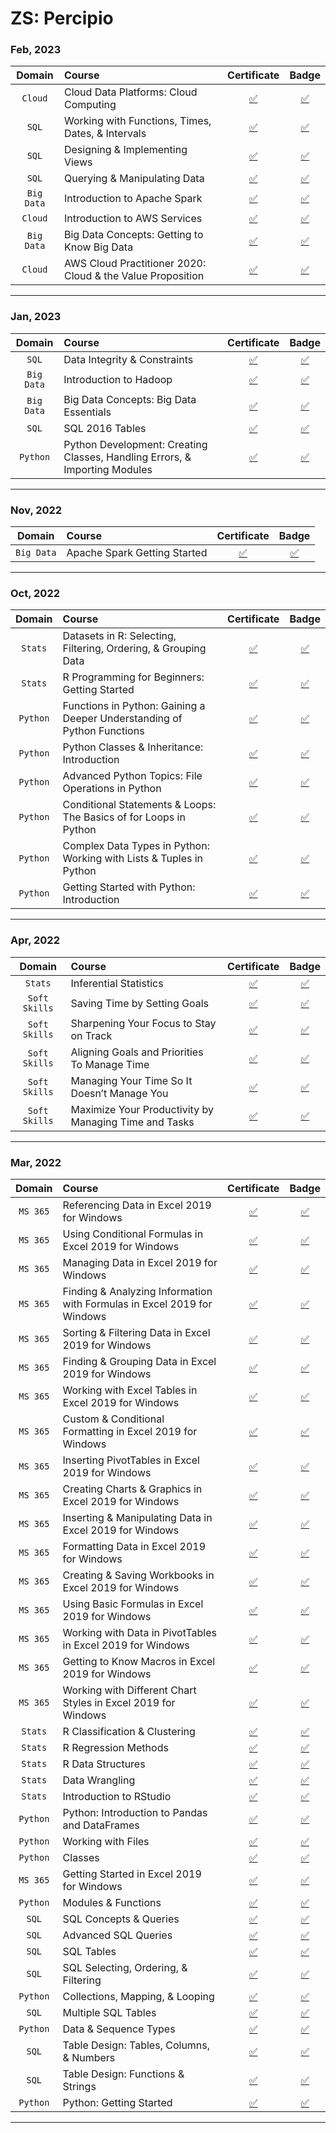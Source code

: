 # ZS: Percipio
### **Feb, 2023**
|**Domain**|**Course**|**Certificate**|**Badge**|
|:--------:|:---------|:-------------:|:-------:|
| `Cloud` | Cloud Data Platforms: Cloud Computing | [:white_check_mark:](https://github.com/abphilip-work/ZS-Certifications/blob/master/Percipio/Achievements/Cloud%20Data%20Platforms_%20Cloud%20Computing.pdf) | [:white_check_mark:](https://skillsoft.digitalbadges.skillsoft.com/ff49d51b-5fd5-4351-9b60-aec1e4936214) |
| `SQL` | Working with Functions, Times, Dates, & Intervals | [:white_check_mark:](https://github.com/abphilip-work/ZS-Certifications/blob/master/Percipio/Achievements/Working%20with%20Functions%2C%20Times%2C%20Dates%2C%20%26%20Intervals.pdf) | [:white_check_mark:](https://skillsoft.digitalbadges.skillsoft.com/3994e60a-cf69-4187-b1b3-bd06f049bb8c) |
| `SQL` | Designing & Implementing Views | [:white_check_mark:](https://github.com/abphilip-work/ZS-Certifications/blob/master/Percipio/Achievements/Designing%20%26%20Implementing%20Views.pdf) | [:white_check_mark:](https://skillsoft.digitalbadges.skillsoft.com/9c68de3b-cfa3-40c3-b750-5e38b76d4b84) |
| `SQL` | Querying & Manipulating Data | [:white_check_mark:](https://github.com/abphilip-work/ZS-Certifications/blob/master/Percipio/Achievements/Querying%20%26%20Manipulating%20Data.pdf) | [:white_check_mark:](https://skillsoft.digitalbadges.skillsoft.com/a0e17400-1473-43c8-98cf-4176bfb04bcb) |
| `Big Data` | Introduction to Apache Spark | [:white_check_mark:](https://github.com/abphilip-work/ZS-Certifications/blob/master/Percipio/Achievements/Introduction%20to%20Apache%20Spark.pdf) | [:white_check_mark:](https://skillsoft.digitalbadges.skillsoft.com/33757123-24ef-4804-b04b-a88ebb62f1d8) |
| `Cloud` | Introduction to AWS Services | [:white_check_mark:](https://github.com/abphilip-work/ZS-Certifications/blob/master/Percipio/Achievements/Introduction%20to%20AWS%20Services.pdf) | [:white_check_mark:](https://skillsoft.digitalbadges.skillsoft.com/740acbe3-ff9f-43c0-85c3-190b74e50745) |
| `Big Data` | Big Data Concepts: Getting to Know Big Data | [:white_check_mark:](https://github.com/abphilip-work/ZS-Certifications/blob/master/Percipio/Achievements/Big%20Data%20Concepts_%20Getting%20to%20Know%20Big%20Data.pdf) | [:white_check_mark:](https://skillsoft.digitalbadges.skillsoft.com/b1d5bfcb-bf77-4efd-9d09-dbd32d42bd5a) |
| `Cloud` | AWS Cloud Practitioner 2020: Cloud & the Value Proposition | [:white_check_mark:](https://github.com/abphilip-work/ZS-Certifications/blob/master/Percipio/Achievements/AWS%20Cloud%20Practitioner%202020_%20Cloud%20%26%20the%20Value%20Proposition.pdf) | [:white_check_mark:](https://skillsoft.digitalbadges.skillsoft.com/6b27c559-1cc6-4504-93e5-922889f63e5b) |
---
### **Jan, 2023**
|**Domain**|**Course**|**Certificate**|**Badge**|
|:--------:|:---------|:-------------:|:-------:|
| `SQL` | Data Integrity & Constraints | [:white_check_mark:](https://github.com/abphilip-work/ZS-Certifications/blob/master/Percipio/Achievements/Data%20Integrity%20%26%20Constraints.pdf) | [:white_check_mark:](https://skillsoft.digitalbadges.skillsoft.com/bb00df4e-6403-4327-8711-049e7c612859) |
| `Big Data` | Introduction to Hadoop | [:white_check_mark:](https://github.com/abphilip-work/ZS-Certifications/blob/master/Percipio/Achievements/Introduction%20to%20Hadoop.pdf) | [:white_check_mark:](https://skillsoft.digitalbadges.skillsoft.com/bea1e7e0-89ed-46dd-8c31-153988138eb6) |
| `Big Data` | Big Data Concepts: Big Data Essentials | [:white_check_mark:](https://github.com/abphilip-work/ZS-Certifications/blob/master/Percipio/Achievements/Big%20Data%20Concepts_%20Big%20Data%20Essentials.pdf) | [:white_check_mark:](https://skillsoft.digitalbadges.skillsoft.com/b5c93b08-4d9e-489a-b2fb-053ed87250c6) |
| `SQL` | SQL 2016 Tables | [:white_check_mark:](https://github.com/abphilip-work/ZS-Certifications/blob/master/Percipio/Achievements/SQL%202016%20Tables.pdf) | [:white_check_mark:](https://skillsoft.digitalbadges.skillsoft.com/8af40e90-09d5-4a9a-881f-9f5654bfcdb1) |
| `Python` | Python Development: Creating Classes, Handling Errors, & Importing Modules | [:white_check_mark:](https://github.com/abphilip-work/ZS-Certifications/blob/master/Percipio/Achievements/Python%20Development_%20Creating%C2%A0Classes%2C%C2%A0Handling%C2%A0Errors%2C%20%26%C2%A0Importing%C2%A0Modules.pdf) | [:white_check_mark:](https://skillsoft.digitalbadges.skillsoft.com/6d9e6812-0c08-4dfc-b2da-3e0747a9219d) |
---
### **Nov, 2022**
|**Domain**|**Course**|**Certificate**|**Badge**|
|:--------:|:---------|:-------------:|:-------:|
| `Big Data` | Apache Spark Getting Started | [:white_check_mark:](https://github.com/abphilip-work/ZS-Certifications/blob/master/Percipio/Achievements/Apache%20Spark%20Getting%20Started.pdf) | [:white_check_mark:](https://skillsoft.digitalbadges.skillsoft.com/fe9b6e3b-9434-400c-9bc4-69e9a746cb41) |
---
### **Oct, 2022**
|**Domain**|**Course**|**Certificate**|**Badge**|
|:--------:|:---------|:-------------:|:-------:|
| `Stats` | Datasets in R: Selecting, Filtering, Ordering, & Grouping Data | [:white_check_mark:](https://github.com/abphilip-work/ZS-Certifications/blob/master/Percipio/Achievements/Datasets%20in%20R_%20Selecting%2C%20Filtering%2C%20Ordering%2C%20%26%20Grouping%20Data.pdf) | [:white_check_mark:](https://skillsoft.digitalbadges.skillsoft.com/29bfe954-22eb-4d0a-bb2e-c14ae00fe0d2) |
| `Stats` | R Programming for Beginners: Getting Started | [:white_check_mark:](https://github.com/abphilip-work/ZS-Certifications/blob/master/Percipio/Achievements/R%20Programming%20for%20Beginners_%20Getting%20Started.pdf) | [:white_check_mark:](https://skillsoft.digitalbadges.skillsoft.com/2abbe37c-9807-4dae-9faf-d675247add93) |
| `Python` | Functions in Python: Gaining a Deeper Understanding of Python Functions | [:white_check_mark:](https://github.com/abphilip-work/ZS-Certifications/blob/master/Percipio/Achievements/Functions%20in%20Python_%20Gaining%20a%20Deeper%20Understanding%20of%20Python%20Functions.pdf) | [:white_check_mark:](https://skillsoft.digitalbadges.skillsoft.com/93f3b9dd-b406-4566-b925-804b7cd03b46) |
| `Python` | Python Classes & Inheritance: Introduction | [:white_check_mark:](https://github.com/abphilip-work/ZS-Certifications/blob/master/Percipio/Achievements/Python%20Classes%20%26%20Inheritance_%20Introduction.pdf) | [:white_check_mark:](https://skillsoft.digitalbadges.skillsoft.com/c48c61b0-3d99-4baf-8398-a260679aab6b) |
| `Python` | Advanced Python Topics: File Operations in Python | [:white_check_mark:](https://github.com/abphilip-work/ZS-Certifications/blob/master/Percipio/Achievements/Advanced%20Python%20Topics_%20File%20Operations%20in%20Python.pdf) | [:white_check_mark:](https://skillsoft.digitalbadges.skillsoft.com/fe17ab9d-ac2d-4bbd-b8b3-3ff39893131c) |
| `Python` | Conditional Statements & Loops: The Basics of for Loops in Python | [:white_check_mark:](https://github.com/abphilip-work/ZS-Certifications/blob/master/Percipio/Achievements/Conditional%20Statements%20%26%20Loops_%20The%20Basics%20of%20for%20Loops%20in%20Python.pdf) | [:white_check_mark:](https://skillsoft.digitalbadges.skillsoft.com/9d681801-7133-43a4-9896-5b9b55c3bb4c) |
| `Python` | Complex Data Types in Python: Working with Lists & Tuples in Python | [:white_check_mark:](https://github.com/abphilip-work/ZS-Certifications/blob/master/Percipio/Achievements/Complex%20Data%20Types%20in%20Python_%20Working%20with%20Lists%20%26%20Tuples%20in%20Python.pdf) | [:white_check_mark:](https://skillsoft.digitalbadges.skillsoft.com/cc960b13-1103-4031-babe-90950c1f0b65) |
| `Python` | Getting Started with Python: Introduction | [:white_check_mark:](https://github.com/abphilip-work/ZS-Certifications/blob/master/Percipio/Achievements/Getting%20Started%20with%20Python_%20Introduction.pdf) | [:white_check_mark:](https://skillsoft.digitalbadges.skillsoft.com/12060326-9761-43f4-a30b-9830fe5ce160) |
---
### **Apr, 2022**
|**Domain**|**Course**|**Certificate**|**Badge**|
|:--------:|:---------|:-------------:|:-------:|
| `Stats` | Inferential Statistics | [:white_check_mark:](https://github.com/abphilip-work/ZS-Certifications/blob/master/Percipio/Achievements/Inferential%20Statistics.pdf) | [:white_check_mark:](https://skillsoft.digitalbadges.skillsoft.com/b4e87aba-2ca3-4d34-b1d1-90aa64e29a42) |
| `Soft Skills` | Saving Time by Setting Goals | [:white_check_mark:](https://github.com/abphilip-work/ZS-Certifications/blob/master/Percipio/Achievements/Saving%20Time%20by%20Setting%20Goals.pdf) | [:white_check_mark:](https://skillsoft.digitalbadges.skillsoft.com/48c84a9a-335a-466d-aae4-e8dd2cbd58ff) |
| `Soft Skills` | Sharpening Your Focus to Stay on Track | [:white_check_mark:](https://github.com/abphilip-work/ZS-Certifications/blob/master/Percipio/Achievements/Sharpening%20Your%20Focus%20to%20Stay%20on%20Track.pdf) | [:white_check_mark:](https://skillsoft.digitalbadges.skillsoft.com/38419bf1-36ef-4009-8f0d-24cad9810c69) |
| `Soft Skills` | Aligning Goals and Priorities To Manage Time | [:white_check_mark:](https://github.com/abphilip-work/ZS-Certifications/blob/master/Percipio/Achievements/Aligning%20Goals%20and%20Priorities%20To%20Manage%20Time.pdf) | [:white_check_mark:](https://skillsoft.digitalbadges.skillsoft.com/2a6021b4-da36-44ef-8915-98814b82f62d) |
| `Soft Skills` | Managing Your Time So It Doesn’t Manage You | [:white_check_mark:](https://github.com/abphilip-work/ZS-Certifications/blob/master/Percipio/Achievements/Managing%20Your%20Time%20So%20It%20Doesn%E2%80%99t%20Manage%20You.pdf) | [:white_check_mark:](https://skillsoft.digitalbadges.skillsoft.com/32ca885a-6a9d-474d-ad8d-3eaad258b960) |
| `Soft Skills` | Maximize Your Productivity by Managing Time and Tasks | [:white_check_mark:](https://github.com/abphilip-work/ZS-Certifications/blob/master/Percipio/Achievements/Maximize%20Your%20Productivity%20by%20Managing%20Time%20and%20Tasks.pdf) | [:white_check_mark:](https://skillsoft.digitalbadges.skillsoft.com/f75eca7b-07c4-4bd7-9d99-cb8862b7de4f) |
---
### **Mar, 2022**
|**Domain**|**Course**|**Certificate**|**Badge**|
|:--------:|:---------|:-------------:|:-------:|
| `MS 365` | Referencing Data in Excel 2019 for Windows | [:white_check_mark:](https://github.com/abphilip-work/ZS-Certifications/blob/master/Percipio/Achievements/Referencing%20Data.pdf) | [:white_check_mark:](https://skillsoft.digitalbadges.skillsoft.com/88d6e166-06e8-4ae6-91f2-bf3d94e7606c) |
| `MS 365` | Using Conditional Formulas in Excel 2019 for Windows | [:white_check_mark:](https://github.com/abphilip-work/ZS-Certifications/blob/master/Percipio/Achievements/Using%20Conditional%20Formulas.pdf) | [:white_check_mark:](https://skillsoft.digitalbadges.skillsoft.com/a74357f2-b70f-4374-a25d-aead0a5f81d7) |
| `MS 365` | Managing Data in Excel 2019 for Windows | [:white_check_mark:](https://github.com/abphilip-work/ZS-Certifications/blob/master/Percipio/Achievements/Managing%20Data.pdf) | [:white_check_mark:](https://skillsoft.digitalbadges.skillsoft.com/2e164306-06e5-4767-8c61-3f44b8eca6e4) |
| `MS 365` | Finding & Analyzing Information with Formulas in Excel 2019 for Windows | [:white_check_mark:](https://github.com/abphilip-work/ZS-Certifications/blob/master/Percipio/Achievements/Finding%20%26%20Analyzing%20Information%20with%20Formulas.pdf) | [:white_check_mark:](https://skillsoft.digitalbadges.skillsoft.com/cc1df78e-cab5-42e6-8daa-7899fc9124c9) |
| `MS 365` | Sorting & Filtering Data in Excel 2019 for Windows | [:white_check_mark:](https://github.com/abphilip-work/ZS-Certifications/blob/master/Percipio/Achievements/Sorting%20%26%20Filtering%20Data.pdf) | [:white_check_mark:](https://skillsoft.digitalbadges.skillsoft.com/0c218818-9881-4947-aa33-9d38c5f5347d) |
| `MS 365` | Finding & Grouping Data in Excel 2019 for Windows | [:white_check_mark:](https://github.com/abphilip-work/ZS-Certifications/blob/master/Percipio/Achievements/Finding%20%26%20Grouping%20Data.pdf) | [:white_check_mark:](https://skillsoft.digitalbadges.skillsoft.com/20402613-d1ea-448f-921b-8efca7943203) |
| `MS 365` | Working with Excel Tables in Excel 2019 for Windows | [:white_check_mark:](https://github.com/abphilip-work/ZS-Certifications/blob/master/Percipio/Achievements/Working%20with%20Excel%20Tables.pdf) | [:white_check_mark:](https://skillsoft.digitalbadges.skillsoft.com/52fe7c3e-dbfd-4d97-96fa-a9d327c0f209) |
| `MS 365` | Custom & Conditional Formatting in Excel 2019 for Windows | [:white_check_mark:](https://github.com/abphilip-work/ZS-Certifications/blob/master/Percipio/Achievements/Custom%20%26%20Conditional%20Formatting.pdf) | [:white_check_mark:](https://skillsoft.digitalbadges.skillsoft.com/f37214f1-59f7-45ed-8da8-a2b987767d17) |
| `MS 365` | Inserting PivotTables in Excel 2019 for Windows | [:white_check_mark:](https://github.com/abphilip-work/ZS-Certifications/blob/master/Percipio/Achievements/Inserting%20PivotTables.pdf) | [:white_check_mark:](https://skillsoft.digitalbadges.skillsoft.com/2e42de58-4076-494a-90b1-f29fde04494c) |
| `MS 365` | Creating Charts & Graphics in Excel 2019 for Windows | [:white_check_mark:](https://github.com/abphilip-work/ZS-Certifications/blob/master/Percipio/Achievements/Creating%20Charts%20%26%20Graphics.pdf) | [:white_check_mark:](https://skillsoft.digitalbadges.skillsoft.com/3398ce4b-2b5e-4244-983d-cff6a4c0c479) |
| `MS 365` | Inserting & Manipulating Data in Excel 2019 for Windows | [:white_check_mark:](https://github.com/abphilip-work/ZS-Certifications/blob/master/Percipio/Achievements/Inserting%20%26%20Manipulating%20Data.pdf) | [:white_check_mark:](https://skillsoft.digitalbadges.skillsoft.com/ce932baa-9af7-4402-9d59-b3adb9bd9b4f) |
| `MS 365` | Formatting Data in Excel 2019 for Windows | [:white_check_mark:](https://github.com/abphilip-work/ZS-Certifications/blob/master/Percipio/Achievements/Formatting%20Data.pdf) | [:white_check_mark:](https://skillsoft.digitalbadges.skillsoft.com/d86916ce-132b-435d-b44c-0a71b0d8dc88) |
| `MS 365` | Creating & Saving Workbooks in Excel 2019 for Windows | [:white_check_mark:](https://github.com/abphilip-work/ZS-Certifications/blob/master/Percipio/Achievements/Creating%20%26%20Saving%20Workbooks.pdf) | [:white_check_mark:](https://skillsoft.digitalbadges.skillsoft.com/a96f3ee9-f70c-4cbe-995a-1e25c3848932) |
| `MS 365` | Using Basic Formulas in Excel 2019 for Windows | [:white_check_mark:](https://github.com/abphilip-work/ZS-Certifications/blob/master/Percipio/Achievements/Using%20Basic%20Formulas.pdf) | [:white_check_mark:](https://skillsoft.digitalbadges.skillsoft.com/b4bbe837-a832-4de9-afc5-ff736499c1c4) |
| `MS 365` | Working with Data in PivotTables in Excel 2019 for Windows | [:white_check_mark:](https://github.com/abphilip-work/ZS-Certifications/blob/master/Percipio/Achievements/Working%20with%20Data%20in%20PivotTables.pdf) | [:white_check_mark:](https://skillsoft.digitalbadges.skillsoft.com/d5b77d3e-6381-4c3b-a5c7-44fd541168b7) |
| `MS 365` | Getting to Know Macros in Excel 2019 for Windows | [:white_check_mark:](https://github.com/abphilip-work/ZS-Certifications/blob/master/Percipio/Achievements/Getting%20to%20Know%20Macros.pdf) | [:white_check_mark:](https://skillsoft.digitalbadges.skillsoft.com/6409fd9d-49ac-4cd1-a812-ab7ea2e33902) |
| `MS 365` | Working with Different Chart Styles in Excel 2019 for Windows | [:white_check_mark:](https://github.com/abphilip-work/ZS-Certifications/blob/master/Percipio/Achievements/Working%20with%20Different%20Chart%20Styles.pdf) | [:white_check_mark:](https://skillsoft.digitalbadges.skillsoft.com/d00354df-ea73-41f2-8161-084f1e901734) |
| `Stats` | R Classification & Clustering | [:white_check_mark:](https://github.com/abphilip-work/ZS-Certifications/blob/master/Percipio/Achievements/R%20Classification%20%26%20Clustering.pdf) | [:white_check_mark:](https://skillsoft.digitalbadges.skillsoft.com/030e9378-24cc-4624-b881-0fab5ce68b2f) |
| `Stats` | R Regression Methods | [:white_check_mark:](https://github.com/abphilip-work/ZS-Certifications/blob/master/Percipio/Achievements/R%20Regression%20Methods.pdf) | [:white_check_mark:](https://skillsoft.digitalbadges.skillsoft.com/06aff46f-47c6-46ba-8112-ccd0d6d779e0) |
| `Stats` | R Data Structures | [:white_check_mark:](https://github.com/abphilip-work/ZS-Certifications/blob/master/Percipio/Achievements/R%20Data%20Structures.pdf) | [:white_check_mark:](https://skillsoft.digitalbadges.skillsoft.com/5ea48151-c9d6-4c30-b075-9d9d5c02feae) |
| `Stats` | Data Wrangling | [:white_check_mark:](https://github.com/abphilip-work/ZS-Certifications/blob/master/Percipio/Achievements/Data%20Wrangling.pdf) | [:white_check_mark:](https://skillsoft.digitalbadges.skillsoft.com/41f2cae8-0e39-446c-8289-8c4f82511476) |
| `Stats` | Introduction to RStudio | [:white_check_mark:](https://github.com/abphilip-work/ZS-Certifications/blob/master/Percipio/Achievements/Introduction.pdf) | [:white_check_mark:](https://skillsoft.digitalbadges.skillsoft.com/e1aaa843-3556-43d5-9503-82578b27e194) |
| `Python` | Python: Introduction to Pandas and DataFrames | [:white_check_mark:](https://github.com/abphilip-work/ZS-Certifications/blob/master/Percipio/Achievements/Python%20-%20Introduction%20to%20Pandas%20and%20DataFrames.pdf) | [:white_check_mark:](https://skillsoft.digitalbadges.skillsoft.com/d0dac7a8-37df-44e4-9cd2-e631b673d9cc) |
| `Python` | Working with Files | [:white_check_mark:](https://github.com/abphilip-work/ZS-Certifications/blob/master/Percipio/Achievements/Working%20with%20Files.pdf) | [:white_check_mark:](https://skillsoft.digitalbadges.skillsoft.com/86fc3af5-9857-4cdb-a6ca-8ed258b9320e) |
| `Python` | Classes | [:white_check_mark:](https://github.com/abphilip-work/ZS-Certifications/blob/master/Percipio/Achievements/Classes.pdf) | [:white_check_mark:](https://skillsoft.digitalbadges.skillsoft.com/627a69f5-dd2a-414d-96c7-27cb090d181d) |
| `MS 365` | Getting Started in Excel 2019 for Windows | [:white_check_mark:](https://github.com/abphilip-work/ZS-Certifications/blob/master/Percipio/Achievements/Getting%20Started.pdf) | [:white_check_mark:](https://skillsoft.digitalbadges.skillsoft.com/60c78de7-e9ee-4e36-a9cc-88c952c95efd) |
| `Python` | Modules & Functions | [:white_check_mark:](https://github.com/abphilip-work/ZS-Certifications/blob/master/Percipio/Achievements/Modules%20%26%20Functions.pdf) | [:white_check_mark:](https://skillsoft.digitalbadges.skillsoft.com/a76f5e8b-5bc2-4b6f-976b-992c107fe0b6) |
| `SQL` | SQL Concepts & Queries | [:white_check_mark:](https://github.com/abphilip-work/ZS-Certifications/blob/master/Percipio/Achievements/SQL%20Concepts%20%26%20Queries.pdf) | [:white_check_mark:](https://skillsoft.digitalbadges.skillsoft.com/da605cdf-798e-475d-8f14-395af9d531fb) |
| `SQL` | Advanced SQL Queries | [:white_check_mark:](https://github.com/abphilip-work/ZS-Certifications/blob/master/Percipio/Achievements/Advanced%20SQL%20Queries.pdf) | [:white_check_mark:](https://skillsoft.digitalbadges.skillsoft.com/984bdfba-ad6f-43ac-9688-8b372a4a02d6) |
| `SQL` | SQL Tables | [:white_check_mark:](https://github.com/abphilip-work/ZS-Certifications/blob/master/Percipio/Achievements/SQL%20Tables.pdf) | [:white_check_mark:](https://skillsoft.digitalbadges.skillsoft.com/c10605b8-ce45-4198-bba3-b16b84a63190) |
| `SQL` | SQL Selecting, Ordering, & Filtering | [:white_check_mark:](https://github.com/abphilip-work/ZS-Certifications/blob/master/Percipio/Achievements/SQL%20Selecting%2C%20Ordering%2C%20%26%20Filtering.pdf) | [:white_check_mark:](https://skillsoft.digitalbadges.skillsoft.com/0dd39b68-6924-457b-b21b-1787e11e7e7e) |
| `Python` | Collections, Mapping, & Looping | [:white_check_mark:](https://github.com/abphilip-work/ZS-Certifications/blob/master/Percipio/Achievements/Collections%2C%20Mapping%2C%20%26%20Looping.pdf) | [:white_check_mark:](https://skillsoft.digitalbadges.skillsoft.com/f13a726c-72fa-4cd7-be37-97e003e4cdc8) |
| `SQL` | Multiple SQL Tables | [:white_check_mark:](https://github.com/abphilip-work/ZS-Certifications/blob/master/Percipio/Achievements/Multiple%20SQL%20Tables.pdf) | [:white_check_mark:](https://skillsoft.digitalbadges.skillsoft.com/8637c5e1-622b-4f8c-9601-56639a0e244d) |
| `Python` | Data & Sequence Types | [:white_check_mark:](https://github.com/abphilip-work/ZS-Certifications/blob/master/Percipio/Achievements/Data%20%26%20Sequence%20Types.pdf) | [:white_check_mark:](https://skillsoft.digitalbadges.skillsoft.com/50a11056-0597-4323-b8d6-4bf197d0953c) |
| `SQL` | Table Design: Tables, Columns, & Numbers | [:white_check_mark:](https://github.com/abphilip-work/ZS-Certifications/blob/master/Percipio/Achievements/Table%20Design_%20Tables%2C%20Columns%2C%20%26%20Numbers.pdf) | [:white_check_mark:](https://skillsoft.digitalbadges.skillsoft.com/e86655ed-452c-4dbc-9f6c-2ed8d62e75f8) |
| `SQL` | Table Design: Functions & Strings | [:white_check_mark:](https://github.com/abphilip-work/ZS-Certifications/blob/master/Percipio/Achievements/Table%20Design_%20Functions%20%26%20Strings.pdf) | [:white_check_mark:](https://skillsoft.digitalbadges.skillsoft.com/68984391-7e0c-4af1-80e2-165ae986197b) |
| `Python` | Python: Getting Started | [:white_check_mark:](https://github.com/abphilip-work/ZS-Certifications/blob/master/Percipio/Achievements/Python_%20Getting%20Started.pdf) | [:white_check_mark:](https://skillsoft.digitalbadges.skillsoft.com/682deabe-c029-4ec0-9788-647997d2b6b5) |
---